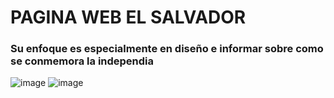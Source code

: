 # PAGINA WEB EL SALVADOR 
### Su enfoque es especialmente en diseño e informar sobre como se conmemora la independia 
![image](https://github.com/ferdy30/Pagina-DAW/assets/110478914/2d6a044a-a297-4a27-90dd-84f2e938d3b4)
![image](https://github.com/ferdy30/Pagina-DAW/assets/110478914/9e5a7429-70d3-413d-8c6c-af4d8586342b)
